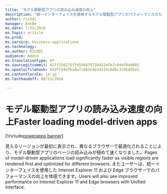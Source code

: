 ```yaml
---
title: "モデル駆動型アプリの読み込み速度の向上"
description: "統一インターフェイスを使用するモデル駆動型アプリがパフォーマンスのために最適化されました"
author: richdi
manager: AnnBe
ms.date: 7/22/2018
ms.topic: article
ms.prod: 
ms.service: business-applications
ms.technology: 
ms.author: RICHDI
audience: Admin
ms.translationtype: HT
ms.sourcegitcommit: 62ff356275ffd55047573b9224fb7c94df8dd602
ms.openlocfilehash: 03dff59afbadafc683c6e34535c6dbc33d5dd5e5
ms.contentlocale: ja-jp
ms.lasthandoff: 08/15/2018

---
```

# <a name="faster-loading-model-driven-apps"></a><span data-ttu-id="e6c9c-103">モデル駆動型アプリの読み込み速度の向上</span><span class="sxs-lookup"><span data-stu-id="e6c9c-103">Faster loading model-driven apps</span></span>

[!include[powerapps banner](../includes/powerapps.md)]




<span data-ttu-id="e6c9c-104">見えるリージョンが最初に表示され、異なるブラウザーで最適化されることにより、モデル駆動型アプリのページの読み込みが極めて速くなりました。</span><span class="sxs-lookup"><span data-stu-id="e6c9c-104">Pages of model-driven applications load significantly faster as visible regions are rendered first and optimized for different browsers.</span></span> <span data-ttu-id="e6c9c-105">またユーザーは、統一インターフェイスを使用した Internet Explorer 11 および Edge ブラウザーでのパフォーマンスの向上を体感できます。</span><span class="sxs-lookup"><span data-stu-id="e6c9c-105">Users will also see improved performance on Internet Explorer 11 and Edge browsers with Unified Interface.</span></span>

